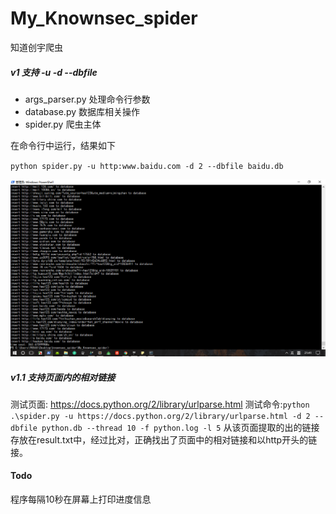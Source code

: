 # My_Knownsec_spider

知道创宇爬虫
##### v1 支持 -u -d --dbfile
- args_parser.py 处理命令行参数
- database.py 数据库相关操作
- spider.py 爬虫主体

在命令行中运行，结果如下

`python spider.py -u http:www.baidu.com -d 2 --dbfile baidu.db`

![baidu](img/baidu.png)

##### v1.1 支持页面内的相对链接
测试页面: https://docs.python.org/2/library/urlparse.html
测试命令:`python .\spider.py -u https://docs.python.org/2/library/urlparse.html -d 2 --dbfile python.db --thread 10 -f python.log -l 5`
从该页面提取的出的链接存放在result.txt中，经过比对，正确找出了页面中的相对链接和以http开头的链接。

#### Todo
程序每隔10秒在屏幕上打印进度信息
